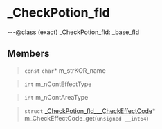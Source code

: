 # _CheckPotion_fld

---@class (exact) _CheckPotion_fld: _base_fld
 
## Members
 
> `const` `char`* m_strKOR_name
 
> `int` m_nContEffectType
 
> `int` m_nContAreaType
 
> `struct` [_CheckPotion_fld___CheckEffectCode](lua/classes/_CheckPotion_fld___CheckEffectCode.md)* m_CheckEffectCode_get(`unsigned __int64`)
 
